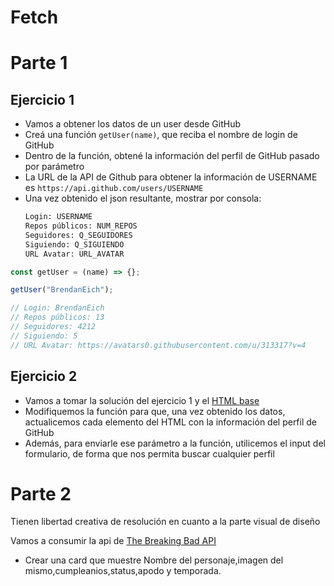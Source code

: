 # Fetch

# Parte 1

## **Ejercicio 1**

- Vamos a obtener los datos de un user desde GitHub
- Creá una función `getUser(name)`, que reciba el nombre de login de GitHub
- Dentro de la función, obtené la información del perfil de GitHub pasado por parámetro
- La URL de la API de Github para obtener la información de USERNAME es `https://api.github.com/users/USERNAME`
- Una vez obtenido el json resultante, mostrar por consola:
  ```bash
  Login: USERNAME
  Repos públicos: NUM_REPOS
  Seguidores: Q_SEGUIDORES
  Siguiendo: Q_SIGUIENDO
  URL Avatar: URL_AVATAR
  ```

```js
const getUser = (name) => {};

getUser("BrendanEich");

// Login: BrendanEich
// Repos públicos: 13
// Seguidores: 4212
// Siguiendo: 5
// URL Avatar: https://avatars0.githubusercontent.com/u/313317?v=4
```

## **Ejercicio 2**

- Vamos a tomar la solución del ejercicio 1 y el [HTML base](./ej_02/index.html)
- Modifiquemos la función para que, una vez obtenido los datos, actualicemos cada elemento del HTML con la información del perfil de GitHub
- Además, para enviarle ese parámetro a la función, utilicemos el input del formulario, de forma que nos permita buscar cualquier perfil

# Parte 2

Tienen libertad creativa de resolución en cuanto a la parte visual de diseño

Vamos a consumir la api de [The Breaking Bad API](https://breakingbadapi.com/)

- Crear una card que muestre Nombre del personaje,imagen del mismo,cumpleanios,status,apodo y temporada.
